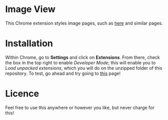 Image View
==========
This Chrome extension styles image pages, such as [here](http://i.imgur.com/OL5qr.png) and similar pages.  

Installation
============
Within Chrome, go to **Settings** and click on **Extensions**. From there, check the box in the top right to enable *Developer Mode*; this will enable you to *Load unpacked extensions*, which you will do on the unzipped folder of this repository. To test, go ahead and try going to [this](http://i.imgur.com/OL5qr.png) page!  

Licence
=======
Feel free to use this anywhere or however you like, but never charge for this!
